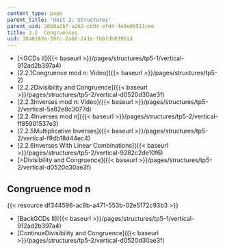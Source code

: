 ```yaml
---
content_type: page
parent_title: 'Unit 2: Structures'
parent_uid: 20b0a2b7-a262-cb94-efd4-4e9e00511cee
title: 2.2  Congruences
uid: 30a0182e-39fc-2a66-241e-fb67db839b1d
---
```


*   [<GCDs II]({{< baseurl >}}/pages/structures/tp5-1/vertical-912ad2b397a4)
*   [2.2.1Congruence mod n: Video]({{< baseurl >}}/pages/structures/tp5-2)
*   [2.2.2Divisibility and Congruence]({{< baseurl >}}/pages/structures/tp5-2/vertical-d0520d30ae3f)
*   [2.2.3Inverses mod n: Video]({{< baseurl >}}/pages/structures/tp5-2/vertical-5a82e8c3077d)
*   [2.2.4Inverses mod n]({{< baseurl >}}/pages/structures/tp5-2/vertical-ff85901537e3)
*   [2.2.5Multiplicative Inverses]({{< baseurl >}}/pages/structures/tp5-2/vertical-f9db18d44ec4)
*   [2.2.6Inverses With Linear Combinations]({{< baseurl >}}/pages/structures/tp5-2/vertical-9282c2de10f6)
*   [\>Divisibility and Congruence]({{< baseurl >}}/pages/structures/tp5-2/vertical-d0520d30ae3f)

Congruence mod n
----------------

{{< resource df344596-ac8b-a471-553b-02e5172c93b3 >}}

*   [BackGCDs II]({{< baseurl >}}/pages/structures/tp5-1/vertical-912ad2b397a4)
*   [ContinueDivisibility and Congruence]({{< baseurl >}}/pages/structures/tp5-2/vertical-d0520d30ae3f)